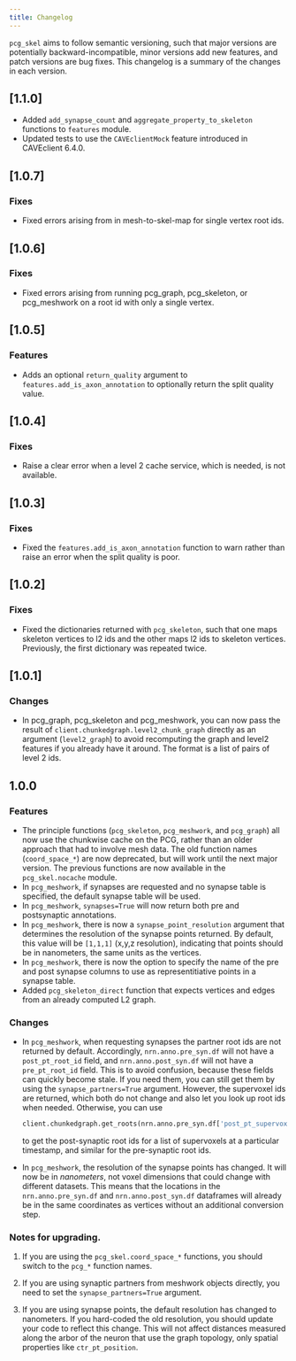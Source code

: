 ```yaml
---
title: Changelog
---
```


`pcg_skel` aims to follow semantic versioning, such that major versions are potentially backward-incompatible, minor versions add new features, and patch versions are bug fixes. This changelog is a summary of the changes in each version.

## [1.1.0]

* Added `add_synapse_count` and `aggregate_property_to_skeleton` functions to `features` module.
* Updated tests to use the `CAVEclientMock` feature introduced in CAVEclient 6.4.0.

## [1.0.7]

### Fixes

* Fixed errors arising from in mesh-to-skel-map for single vertex root ids.


## [1.0.6]

### Fixes

* Fixed errors arising from running pcg_graph, pcg_skeleton, or pcg_meshwork on a root id with only a single vertex.

## [1.0.5]

### Features

* Adds an optional `return_quality` argument to `features.add_is_axon_annotation` to optionally return the split quality value.

## [1.0.4]

### Fixes

* Raise a clear error when a level 2 cache service, which is needed, is not available.

## [1.0.3]

### Fixes

* Fixed the `features.add_is_axon_annotation` function to warn rather than raise an error when the split quality is poor.

## [1.0.2]

### Fixes

* Fixed the dictionaries returned with `pcg_skeleton`, such that one maps skeleton vertices to l2 ids and the other maps l2 ids to skeleton vertices. Previously, the first dictionary was repeated twice.

## [1.0.1]

### Changes

* In pcg_graph, pcg_skeleton and pcg_meshwork, you can now pass the result of `client.chunkedgraph.level2_chunk_graph` directly as an argument (`level2_graph`) to avoid recomputing the graph and level2 features if you already have it around. The format is a list of pairs of level 2 ids.

## 1.0.0 

### Features

* The principle functions (`pcg_skeleton`, `pcg_meshwork`, and `pcg_graph`) all now use the chunkwise cache on the PCG, rather than an older approach that had to involve mesh data.
The old function names (`coord_space_*`) are now deprecated, but will work until the next major version. 
The previous functions are now available in the `pcg_skel.nocache` module.
* In `pcg_meshwork`, if synapses are requested and no synapse table is specified, the default synapse table will be used.
* In `pcg_meshwork`, `synapses=True` will now return both pre and postsynaptic annotations.
* In `pcg_meshwork`, there is now a `synapse_point_resolution` argument that determines the resolution of the synapse points returned.
By default, this value will be `[1,1,1]` (x,y,z resolution), indicating that points should be in nanometers, the same units as the vertices.
* In `pcg_meshwork`, there is now the option to specify the name of the pre and post synapse columns to use as representitiative points in a synapse table.
* Added `pcg_skeleton_direct` function that expects vertices and edges from an already computed L2 graph.

### Changes

* In `pcg_meshwork`, when requesting synapses the partner root ids are not returned by default. Accordingly, `nrn.anno.pre_syn.df` will not have a `post_pt_root_id` field, and `nrn.anno.post_syn.df` will not have a `pre_pt_root_id` field.
This is to avoid confusion, because these fields can quickly become stale.
If you need them, you can still get them by using the `synapse_partners=True` argument.
However, the supervoxel ids are returned, which both do not change and also let you look up root ids when needed.
Otherwise, you can use 

    ```python
    client.chunkedgraph.get_roots(nrn.anno.pre_syn.df['post_pt_supervoxel_id'], timestamp)
    ```

    to get the post-synaptic root ids for a list of supervoxels at a particular timestamp, and similar for the pre-synaptic root ids.

* In `pcg_meshwork`, the resolution of the synapse points has changed. It will now be in *nanometers*, not voxel dimensions that could change with different datasets. This means that the locations in the `nrn.anno.pre_syn.df` and `nrn.anno.post_syn.df` dataframes will already be in the same coordinates as vertices without an additional conversion step.

### Notes for upgrading.

1) If you are using the `pcg_skel.coord_space_*` functions, you should switch to the `pcg_*` function names.

2) If you are using synaptic partners from meshwork objects directly, you need to set the `synapse_partners=True` argument.

3) If you are using synapse points, the default resolution has changed to nanometers. If you hard-coded the old resolution, you should update your code to reflect this change. This will not affect distances measured along the arbor of the neuron that use the graph topology, only spatial properties like `ctr_pt_position`.